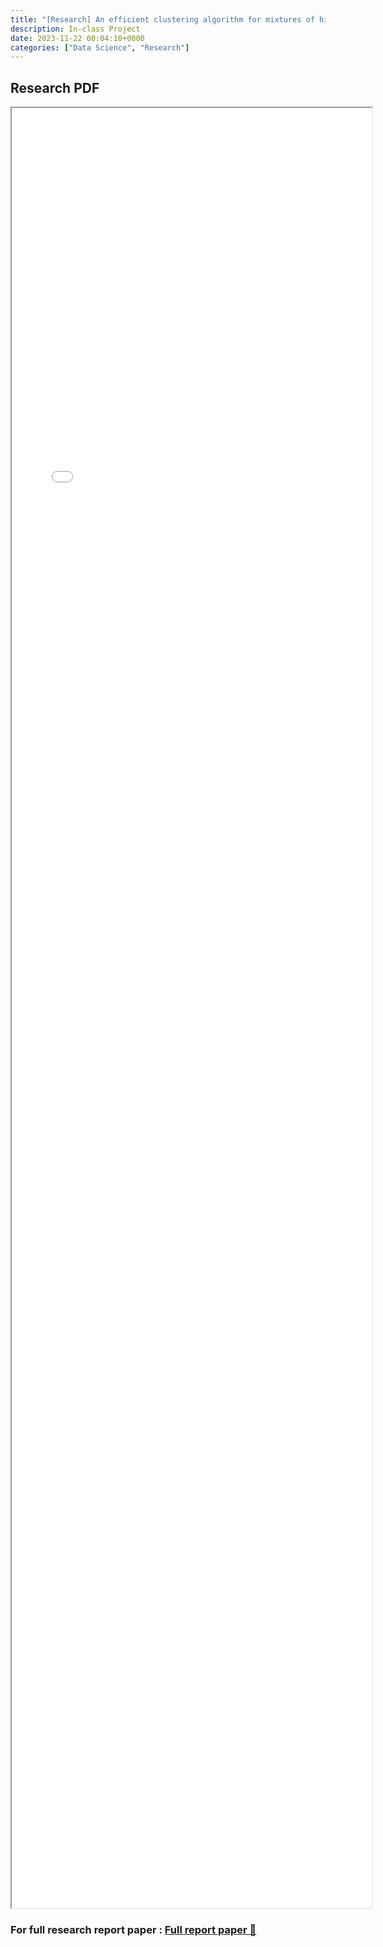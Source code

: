 ```yaml
---
title: "[Research] An efficient clustering algorithm for mixtures of high-dimensional iso-tropic Gaussians" 
description: In-class Project
date: 2023-11-22 00:04:10+0000
categories: ["Data Science", "Research"]
---
```



## Research PDF

<iframe src= ppt.pdf#toolbar=0&navpanes=0 style="display:block; width:60vw; height: 72vh"></iframe>


### **For full research report paper : [Full report paper 📄](./An_efficient_clustering_algorithm_for_mixtures_of_high-dimensional_iso-tropic_Gaussians.pdf)**

